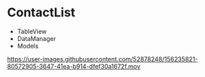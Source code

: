 # ContactList
- TableView
- DataManager
- Models

https://user-images.githubusercontent.com/52878248/156235821-80572905-3647-41ea-b914-dfef30a1672f.mov
